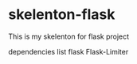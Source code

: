 # skelenton-flask
This is my skelenton for flask project

dependencies list
    flask
    Flask-Limiter